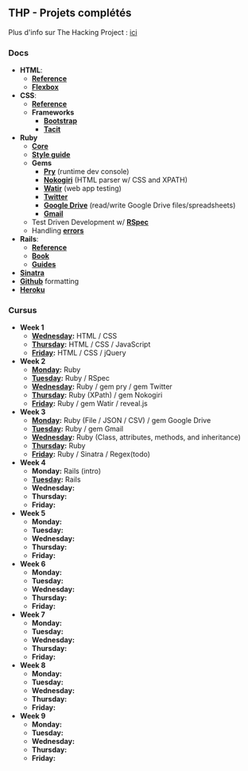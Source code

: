 ## THP - Projets complétés

Plus d'info sur The Hacking Project : [ici](http://www.thehackingproject.org/)

### Docs

- **HTML**:
  - **[Reference](https://developer.mozilla.org/en-US/docs/Web/HTML/Reference)**
  - **[Flexbox](https://openclassrooms.com/courses/apprenez-a-creer-votre-site-web-avec-html5-et-css3/la-mise-en-page-avec-flexbox)**
- **CSS**:
  - **[Reference](https://developer.mozilla.org/en-US/docs/Web/CSS/Reference)**
  - **Frameworks**
    - **[Bootstrap](http://getbootstrap.com/)**
    - **[Tacit](https://github.com/yegor256/tacit)**
- **Ruby**
  - **[Core](http://ruby-doc.org/core-2.4.2/)**
  - **[Style guide](https://github.com/bbatsov/ruby-style-guide)**
  - **Gems**
    - **[Pry](https://github.com/pry/pry/wiki)** (runtime dev console)
    - **[Nokogiri](http://www.rubydoc.info/github/sparklemotion/nokogiri)** (HTML parser w/ CSS and XPATH)
    - **[Watir](http://watir.com/guides/)** (web app testing)
    - **[Twitter](http://www.rubydoc.info/gems/twitter)**
    - **[Google Drive](https://github.com/gimite/google-drive-ruby)** (read/write Google Drive files/spreadsheets)
    - **[Gmail](https://github.com/gmailgem/gmail)**
  - Test Driven Development w/ **[RSpec](http://blog.teamtreehouse.com/an-introduction-to-rspec)**
  - Handling **[errors](http://blog.honeybadger.io/a-beginner-s-guide-to-exceptions-in-ruby/)**
- **Rails**:
  - **[Reference](http://api.rubyonrails.org/)**
  - **[Book](https://www.railstutorial.org/book)**
  - **[Guides](http://guides.rubyonrails.org/index.html)**
- **[Sinatra](http://www.sinatrarb.com/configuration.html)**
- **[Github](https://help.github.com/articles/basic-writing-and-formatting-syntax/)** formatting
- **[Heroku](https://www.theodinproject.com/courses/ruby-on-rails/lessons/deployment)**

### Cursus

- **Week 1**
  - **[Wednesday](https://github.com/karnoult/The_Hacking_Project/tree/master/Week_1/03_WED):** HTML / CSS
  - **[Thursday](https://github.com/karnoult/The_Hacking_Project/tree/master/Week_1/04_THU):** HTML / CSS / JavaScript
  - **[Friday](https://github.com/karnoult/The_Hacking_Project/tree/master/Week_1/05_FRI):** HTML / CSS / jQuery
- **Week 2**
  - **[Monday](https://github.com/karnoult/The_Hacking_Project/tree/master/Week_2/01_MON):** Ruby
  - **[Tuesday](https://github.com/karnoult/The_Hacking_Project/tree/master/Week_2/02_TUE):** Ruby / RSpec
  - **[Wednesday](https://github.com/karnoult/The_Hacking_Project/tree/master/Week_2/03_WED):** Ruby / gem pry / gem Twitter
  - **[Thursday](https://github.com/karnoult/The_Hacking_Project/tree/master/Week_2/04_THU):** Ruby (XPath) / gem Nokogiri
  - **[Friday](https://github.com/karnoult/The_Hacking_Project/tree/master/Week_2/05_FRI):** Ruby / gem Watir / reveal.js
- **Week 3**
  - **[Monday](https://github.com/karnoult/The_Hacking_Project/tree/master/Week_3/01_MON):** Ruby (File / JSON / CSV) / gem Google Drive
  - **[Tuesday](https://github.com/karnoult/The_Hacking_Project/tree/master/Week_3/02_TUE):** Ruby / gem Gmail
  - **[Wednesday](https://github.com/karnoult/The_Hacking_Project/tree/master/Week_3/03_WED):** Ruby (Class, attributes, methods, and inheritance)
  - **[Thursday](https://github.com/karnoult/The_Hacking_Project/tree/master/Week_3/04_THU):** Ruby
  - **[Friday](https://github.com/karnoult/The_Hacking_Project/tree/master/Week_3/05_FRI):** Ruby / Sinatra / Regex(todo)
- **Week 4**
  - **Monday:** Rails (intro)
  - **[Tuesday](https://github.com/karnoult/The_Hacking_Project/tree/master/Week_2/01_MON):** Rails
  - **Wednesday:** 
  - **Thursday:** 
  - **Friday:** 
- **Week 5**
  - **Monday:** 
  - **Tuesday:** 
  - **Wednesday:** 
  - **Thursday:** 
  - **Friday:** 
- **Week 6**
  - **Monday:** 
  - **Tuesday:** 
  - **Wednesday:** 
  - **Thursday:** 
  - **Friday:** 
- **Week 7**
  - **Monday:** 
  - **Tuesday:** 
  - **Wednesday:** 
  - **Thursday:** 
  - **Friday:** 
- **Week 8**
  - **Monday:** 
  - **Tuesday:** 
  - **Wednesday:** 
  - **Thursday:** 
  - **Friday:** 
- **Week 9**
  - **Monday:** 
  - **Tuesday:** 
  - **Wednesday:** 
  - **Thursday:** 
  - **Friday:** 
